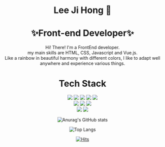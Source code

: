 
<div align="center">
<p>
  
  <h1> Lee Ji Hong 👋</h1>
  <h1>✨Front-end Developer✨ </h1>
  Hi! There! I'm a FrontEnd developer.<br>
  my main skills are HTML, CSS, Javascript and Vue.js.<br>
  Like a rainbow in beautiful harmony with different colors, I like to adapt well anywhere and experience various things.
</p>

<!-- Here are some ideas to get you started:

- 🔭 I’m currently working on ...
- 🌱 I’m currently learning ...
- 👯 I’m looking to collaborate on ...
- 🤔 I’m looking for help with ...
- 💬 Ask me about ...
- 📫 How to reach me: ...
- 😄 Pronouns: ...
- ⚡ Fun fact: ... -->




 <h1> Tech Stack</h1>
<p>
  <a><img src="https://img.shields.io/badge/HTML5-orange?style=for-the-badge-square&logo=HTML5&logoColor=white"/></a>
  <a><img src="https://img.shields.io/badge/Javascript-yellow?style=for-the-badge-square&logo=Javascript&logoColor=F7DF1E"/></a>
  <a><img src="https://img.shields.io/badge/Css3-blue?style=for-the-badge-square&logo=Css3&logoColor=white"/></a>
  <a><img src="https://img.shields.io/badge/Vue.js-grey?style=for-the-badge-square&logo=Vue.js&logoColor=4FC08D"/></a>
  <a><img src="https://img.shields.io/badge/Vuex-grey?style=for-the-badge-square&logo=Vue.js&logoColor=4FC08D"/></a>
  <br>
  <a><img src="https://img.shields.io/badge/Java-007396?style=for-the-badge-square&logo=Java&logoColor=white"/></a>
  <a><img src="https://img.shields.io/badge/Python-3766AB?style=for-the-badge-square&logo=Python&logoColor=white"/></a>
  <a><img src="https://img.shields.io/badge/Spring-6DB33F?style=for-the-badge-square&logo=Spring&logoColor=white"/></a>
  <br>
  <a><img src="https://img.shields.io/badge/Notion-000000?style=for-the-badge-square&logo=Notion&logoColor=white"/></a>
  <a><img src="https://img.shields.io/badge/GitHub-181717?style=for-the-badge-square&logo=GitHub&logoColor=white"/></a>
</p>

![Anurag's GitHub stats](https://github-readme-stats.vercel.app/api?username=lee-ji-hong&show_icons=true&theme=dark)

![Top Langs](https://github-readme-stats.vercel.app/api/top-langs/?username=lee-ji-hong&layout=compact&theme=dark)

[![Hits](https://hits.seeyoufarm.com/api/count/incr/badge.svg?url=https%3A%2F%2Fgithub.com%2Flee-ji-hong%2Fhit-counter&count_bg=%2342C6DF&title_bg=%23C3BBBB&icon=&icon_color=%23E7E7E7&title=hits&edge_flat=false)](https://hits.seeyoufarm.com)

</div>







